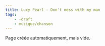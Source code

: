 ```yaml
---
title: Lucy Pearl - Don't mess with my man
tags:
    - -draft
    - musique/chanson
---
```


Page créée automatiquement, mais vide.
